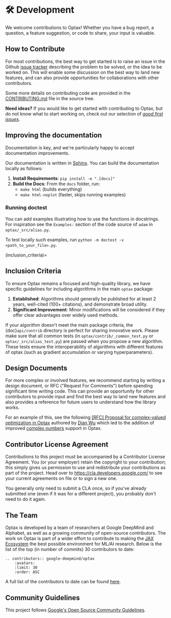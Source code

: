 # 🛠️ Development

We welcome contributions to Optax! Whether you have a bug report, a question,
a feature suggestion, or code to share, your input is valuable.

## How to Contribute

For most contributions, the best way to get started is to raise an issue in the
Github [issue tracker](https://github.com/deepmind/optax/issues) describing the
problem to be solved, or the idea to be worked on. This will enable some
discussion on the best way to land new features, and can also provide
opportunities for collaborations with other contributors.

Some more details on contributing code are provided in the
[CONTRIBUTING.md](https://github.com/google-deepmind/optax/blob/main/CONTRIBUTING.md)
file in the source tree.

**Need ideas?** If you would like to get started with contributing to Optax,
but do not know what to start working on, check out our selection of
[*good first issues*](https://github.com/google-deepmind/optax/issues?q=is%3Aissue+is%3Aopen+label%3A%22good+first+issue%22).


## Improving the documentation

Documentation is key, and we're particularly happy to accept documentation improvements.

Our documentation is written in [Sphinx](https://www.sphinx-doc.org/en/master/). You can
build the documentation locally as follows:

1. **Install Requirements**: `pip install -e ".[docs]"`
2. **Build the Docs**: From the `docs` folder, run:
   * `make html` (builds everything)
   * `make html-noplot` (faster, skips running examples)


### Running doctest
You can add examples illustrating how to use the functions in docstrings. For
inspiration see the `Examples:` section of the code source of `adam` in 
`optax/_src/alias.py`.

To test locally such examples, run 
`python -m doctest -v <path_to_your_file>.py`.

(inclusion_criteria)=
## Inclusion Criteria

To ensure Optax remains a focused and high-quality library, we have specific
guidelines for including algorithms in the main `optax` package:

1. **Established**: Algorithms should generally be published for at least 2
years, well-cited (100+ citations), and demonstrate broad utility.
2. **Significant Improvement**: Minor modifications will be considered
if they offer clear advantages over widely used methods.

If your algorithm doesn't meet the main package criteria, the {doc}`api/contrib`
directory is perfect for sharing innovative work. Please make sure that all
common tests (in `optax/contrib/_common_test.py` or `optax/_src/alias_test.py`)
are passed when you propose a new algorithm. These tests ensure the
interoperability of algorithms with different features of optax (such as
gradient accumulation or varying hyperparameters).


## Design Documents

For more complex or involved features, we recommend starting by writing a
design document, or RFC ("Request For Comments") before spending significant
time writing code. This can provide an opportunity for other contributors to
provide input and find the best way to land new features and also provides a
reference for future users to understand how the library works.

For an example of this, see the following
[[RFC] Proposal for complex-valued optimization in Optax](https://gist.github.com/wdphy16/118aef6fb5f82c49790d7678cf87da29) authored by [Dian Wu](https://github.com/wdphy16) which led to the addition of
improved
[complex numbers](https://optax.readthedocs.io/en/latest/api/contrib.html?complex-valued-optimization#complex-valued-optimization) support in Optax.


## Contributor License Agreement

Contributions to this project must be accompanied by a Contributor License
Agreement. You (or your employer) retain the copyright to your contribution;
this simply gives us permission to use and redistribute your contributions as
part of the project. Head over to <https://cla.developers.google.com/> to see
your current agreements on file or to sign a new one.

You generally only need to submit a CLA once, so if you've already submitted one
(even if it was for a different project), you probably don't need to do it
again.


## The Team

Optax is developed by a team of researchers at Google DeepMind and Alphabet, as
well as a growing community of open-source contributors. The work on Optax is
part of a wider effort to contribute to making the
[JAX Ecosystem](https://deepmind.google/discover/blog/using-jax-to-accelerate-our-research/)
the best possible environment for ML/AI research. Below is the list of the top
(in number of commits) 30 contributors to date:


```{eval-rst}
.. contributors:: google-deepmind/optax
    :avatars:
    :limit: 30
    :order: ASC
```

A full list of the contributors to date can be found
[here](https://github.com/deepmind/optax/graphs/contributors).


## Community Guidelines

This project follows
[Google's Open Source Community Guidelines](https://opensource.google.com/conduct/).
